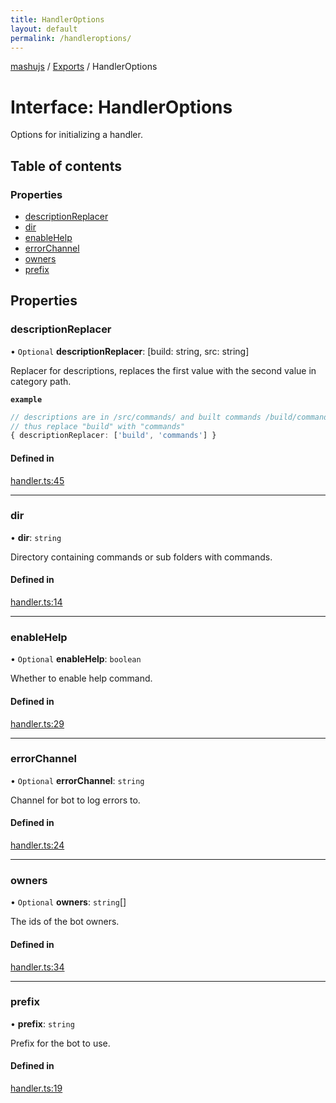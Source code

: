 ```yaml
---
title: HandlerOptions
layout: default
permalink: /handleroptions/
---
```

[mashujs](/readme/) / [Exports](/modules/) / HandlerOptions

# Interface: HandlerOptions

Options for initializing a handler.

## Table of contents

### Properties

- [descriptionReplacer](/handleroptions/#descriptionreplacer)
- [dir](/handleroptions/#dir)
- [enableHelp](/handleroptions/#enablehelp)
- [errorChannel](/handleroptions/#errorchannel)
- [owners](/handleroptions/#owners)
- [prefix](/handleroptions/#prefix)

## Properties

### descriptionReplacer

• `Optional` **descriptionReplacer**: [build: string, src: string]

Replacer for descriptions, replaces the first value with the second value in category path.

**`example`**
```ts
// descriptions are in /src/commands/ and built commands /build/commands/
// thus replace "build" with "commands"
{ descriptionReplacer: ['build', 'commands'] }
```

#### Defined in

[handler.ts:45](https://github.com/EpokTarren/mashu/blob/78d8416/src/handler.ts#L45)

___

### dir

• **dir**: `string`

Directory containing commands or sub folders with commands.

#### Defined in

[handler.ts:14](https://github.com/EpokTarren/mashu/blob/78d8416/src/handler.ts#L14)

___

### enableHelp

• `Optional` **enableHelp**: `boolean`

Whether to enable help command.

#### Defined in

[handler.ts:29](https://github.com/EpokTarren/mashu/blob/78d8416/src/handler.ts#L29)

___

### errorChannel

• `Optional` **errorChannel**: `string`

Channel for bot to log errors to.

#### Defined in

[handler.ts:24](https://github.com/EpokTarren/mashu/blob/78d8416/src/handler.ts#L24)

___

### owners

• `Optional` **owners**: `string`[]

The ids of the bot owners.

#### Defined in

[handler.ts:34](https://github.com/EpokTarren/mashu/blob/78d8416/src/handler.ts#L34)

___

### prefix

• **prefix**: `string`

Prefix for the bot to use.

#### Defined in

[handler.ts:19](https://github.com/EpokTarren/mashu/blob/78d8416/src/handler.ts#L19)
